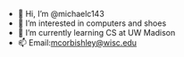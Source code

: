 - 👋 Hi, I’m @michaelc143
- 👀 I’m interested in computers and shoes
- 🌱 I’m currently learning CS at UW Madison
- 📫 Email:mcorbishley@wisc.edu
